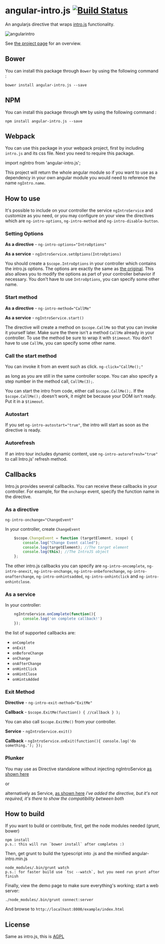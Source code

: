 angular-intro.js [![Build Status](https://travis-ci.org/mendhak/angular-intro.js.svg?branch=master)](https://travis-ci.org/mendhak/angular-intro.js)
================

An angularjs directive that wraps [intro.js](http://usablica.github.io/intro.js/) functionality.

![angularintro](http://farm8.staticflickr.com/7382/9741892196_ccc16b8a16_o.png)

See [the project page](http://code.mendhak.com/angular-intro.js/) for an overview.

## Bower

You can install this package through `Bower` by using the following command :

    bower install angular-intro.js --save

## NPM

You can install this package through `NPM` by using the following command :

    npm install angular-intro.js --save

## Webpack

You can use this package in your webpack project, first by including `intro.js` and its css file. Next you need to require this package.

  import ngIntro from 'angular-intro.js';

This project will return the whole angular module so if you want to use as a dependency in your own angular module you would need to reference the name `ngIntro.name`.

## How to use

It's possible to include on your controller the service `ngIntroService` and customize as you need, or you may configure on your view the directives which are `ng-intro-options`,  `ng-intro-method` and `ng-intro-disable-button`.

### Setting Options

**As a directive** - `ng-intro-options="IntroOptions"`

**As a service** - `ngIntroService.setOptions(IntroOptions)`

You should create a `$scope.IntroOptions` in your controller which contains the intro.js options. The options are exactly the same as [the original](https://github.com/usablica/intro.js/wiki/Documentation#options).  This also allows you to modify the options as part of your controller behavior if necessary.  You don't have to use `IntroOptions`, you can specify some other name.

### Start method

**As a directive** -  `ng-intro-method="CallMe"`

**As a service** - `ngIntroService.start()`

The directive will create a method on `$scope.CallMe` so that you can invoke it yourself later.  Make sure the there isn't a method `CallMe` already in your controller. To use the method be sure to wrap it with `$timeout`. You don't have to use `CallMe`, you can specify some other name.

### Call the start method

You can invoke it from an event such as click.
`
ng-click="CallMe();"
`

as long as you are still in the same controller scope.  You can also specify a step number in the method call, `CallMe(3);`.

You can start the intro from code, either call `$scope.CallMe();`.  If the `$scope.CallMe();` doesn't work, it might be because your DOM isn't ready. Put it in a `$timeout`.

### Autostart

If you set `ng-intro-autostart="true"`, the intro will start as soon as the directive is ready.

### Autorefresh

If an intro tour includes dynamic content, use `ng-intro-autorefresh="true"` to call Intro.js' refresh method.

## Callbacks

Intro.js provides several callbacks.  You can receive these callbacks in your controller.  For example, for the `onchange` event, specify the function name in the directive.

### As a directive

`ng-intro-onchange="ChangeEvent"`

In your controller, create `ChangeEvent`
```javascript
    $scope.ChangeEvent = function (targetElement, scope) {
        console.log("Change Event called");
        console.log(targetElement); //The target element
        console.log(this); //The IntroJS object
    };
```

The other intro.js callbacks you can specify are `ng-intro-oncomplete`, `ng-intro-onexit`, `ng-intro-onchange`, `ng-intro-onbeforechange`, `ng-intro-onafterchange`, `ng-intro-onhintsadded`, `ng-intro-onhintclick` and `ng-intro-onhintclose`. 

### As a service

In your controller:
```javascript
    ngIntroService.onComplete(function(){
        console.log('on complete callback!')
    });
```
the list of supported callbacks are:

* `onComplete`
* `onExit`
* `onBeforeChange`
* `onChange`
* `onAfterChange`
* `onHintClick`
* `onHintClose`
* `onHintsAdded`

### Exit Method

**Directive** - `ng-intro-exit-method="ExitMe"`

**Callback** - `$scope.ExitMe(function() { //callback } );`

You can also call `$scope.ExitMe()` from your controller. 


**Service** - `ngIntroService.exit()`

**Callback** - `ngIntroService.onExit(function(){
  console.log('do something.');
});`


### Plunker

You may use as Directive standalone without injecting ngIntroService [as shown here](http://plnkr.co/edit/wo9EzfbOFjM7NDoAvmjA?p=preview)

or

alternatively as Service, [as shown here](http://plnkr.co/edit/4JdONL)
*i've added the directive, but it's not required, it's there to show the compatibility between both*

## How to build

If you want to build or contribute, first, get the node modules needed (grunt, bower)

    npm install 
    p.s.: this will run `bower install` after completes :)


Then, get grunt to build the typescript into .js and the minified angular-intro.min.js

    node_modules/.bin/grunt watch
    p.s.: for faster build use `tsc --watch`, but you need run grunt after finish 

Finally, view the demo page to make sure everything's working; start a web server:

    ./node_modules/.bin/grunt connect:server

And browse to `http://localhost:8000/example/index.html`



## License

Same as intro.js, this is [AGPL](LICENSE)
